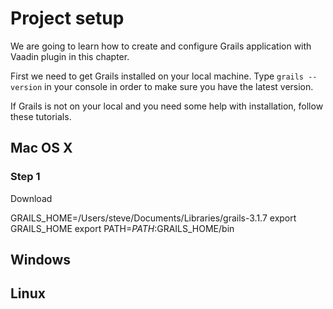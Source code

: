# Project setup

We are going to learn how to create and configure Grails application with Vaadin plugin in this chapter.

First we need to get Grails installed on your local machine. Type `grails --version` in your console in order to make sure you have the latest version.

If Grails is not on your local and you need some help with installation, follow these tutorials.

## Mac OS X

### Step 1
Download 

GRAILS_HOME=/Users/steve/Documents/Libraries/grails-3.1.7
export GRAILS_HOME
export PATH=$PATH:$GRAILS_HOME/bin


## Windows



## Linux




